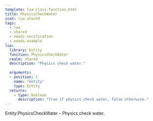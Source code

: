 ```yaml
---
template: lua-class-function.html
title: PhysicsCheckWater
icon: lua-shared
tags:
  - lua
  - shared
  - needs-verification
  - needs-example
lua:
  library: Entity
  function: PhysicsCheckWater
  realm: shared
  description: "Physics check water."
  
  arguments:
  - position: 1
    name: "entity"
    type: Entity
  returns:
    - type: boolean
      description: "True if physics check water, false otherwise."
---
```


<div class="lua__search__keywords">
Entity:PhysicsCheckWater &#x2013; Physics check water.
</div>
